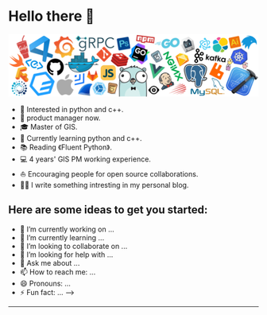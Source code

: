 # Hello there 👋

![](https://github.com/Danielsweety/Danielsweety/blob/main/icon/header_white_.png)
 

* 🧐   Interested in python and c++.
* 💼   product manager now.
* 🎓   Master of GIS.
* 🌱   Currently learning python and c++.
* 📚   Reading 《Fluent Python》.
* 💻   4 years' GIS PM working experience.
* ⛵   Encouraging people for open source collaborations.
* ✍🏻   I write something intresting in my personal blog.



## Here are some ideas to get you started:

- 🔭 I’m currently working on ...
- 🌱 I’m currently learning ...
- 👯 I’m looking to collaborate on ...
- 🤔 I’m looking for help with ...
- 💬 Ask me about ...
- 📫 How to reach me: ...
- 😄 Pronouns: ...
- ⚡ Fun fact: ...
-->
<hr>
